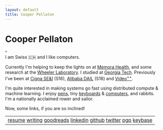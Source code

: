 ```yaml
---
layout: default
title: Cooper Pellaton
---
```


<div class="row">
    <h1 class="home-name">Cooper Pellaton</h1>
    <sup
        title="This site uses no third-party javascript, or tracking. It espouses the same principles I appreciate on the web.">
        &#8224;
    </sup>
</div>
<div class="row" markdown="1">
I am Swiss 🇨🇭 and I like computers.
    
Currently I'm helping to keep the lights on at [Memora Health](https://www.memorahealth.com/), and some research at the [Wheeler Laboratory](http://wheelerlab.gatech.edu). I studied at [Georgia Tech](https://www.gatech.edu/). Previously I've been at [Cigna SE&I](http://www.cigna.com/Cigna) (S16),
[Alibaba DAIL](https://damo.alibaba.com/labs/data-analytics-and-intelligence) (S18) and [Video<sup>++</sup>](http://videojj.com/).
    
I'm quite interested in making systems go fast using distributed compute & machine learning. I enjoy
[pens](https://pellaton.notion.site/Pens-Inks-and-Other-Stationary-Goods-a17e2e529450449a9a7ec3d9b93626e9), tiny [keyboards](https://pellaton.notion.site/Keyboards-3a1011b59d6e4bdab53fb9a651908669) & [computers](https://pellaton.notion.site/FormD-T1-Build-Log-5cbb2e1643c6492ebced550356a232d2), and rabbits. I'm a nationally acclaimed rower and sailor.

Now, some links, if you are so inclined!
</div>
<div class="row">
    <table>
        <tr>
            <td class="nav-secondary">
                <span><a href="https://www.figma.com/file/pa8W1bP4olbKYKteZKaToi/Resume?node-id=0%3A1"
                        rel="nofollow">resume</a></span>
                <span><a href="/blog/">writing</a></span>
                <span><a href="https://www.goodreads.com/user/show/54787375-cooper-pellaton">goodreads</a></span>
                <span><a href="https://www.linkedin.com/in/cooperpellaton">linkedin</a></span>
                <span><a href="https://github.com/cooperpellaton">github</a></span>
                <span><a href="https://twitter.com/WBINVD">twitter</a></span>
                <span><a href="pgp.txt">pgp</a></span>
                <span><a href="https://keybase.io/cooper">keybase</a></span>
            </td>
        </tr>
    </table>
</div>
